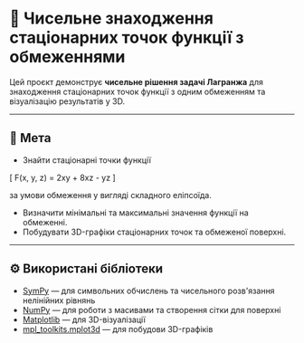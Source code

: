 # 🔹 Чисельне знаходження стаціонарних точок функції з обмеженнями

Цей проєкт демонструє **чисельне рішення задачі Лагранжа** для знаходження стаціонарних точок функції з одним обмеженням та візуалізацію результатів у 3D.

---

## 📌 Мета

- Знайти стаціонарні точки функції  

\[
F(x, y, z) = 2xy + 8xz - yz
\]  

за умови обмеження у вигляді складного еліпсоїда.
- Визначити мінімальні та максимальні значення функції на обмеженні.
- Побудувати 3D-графіки стаціонарних точок та обмеженої поверхні.

---

## ⚙️ Використані бібліотеки

- [SymPy](https://www.sympy.org/) — для символьних обчислень та чисельного розв'язання нелінійних рівнянь
- [NumPy](https://numpy.org/) — для роботи з масивами та створення сітки для поверхні
- [Matplotlib](https://matplotlib.org/) — для 3D-візуалізації
- [mpl_toolkits.mplot3d](https://matplotlib.org/stable/gallery/mplot3d/index.html) — для побудови 3D-графіків
